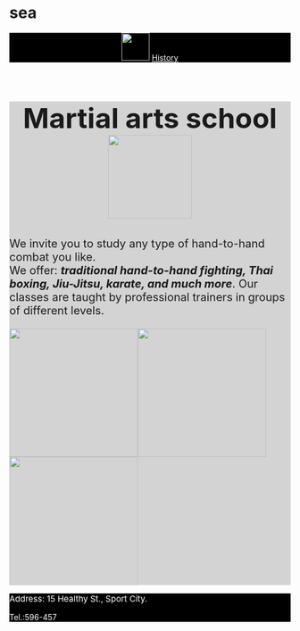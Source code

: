 # sea
<html>
    <header style="background-color:black">
        <img src="/uploads/2020/10/boxing-1293088_640_0_1602494675.png" height="50px"/>
        <a href="https://en.wikipedia.org/wiki/Martial_arts" style="color:white">History</a>
    </header>
    <main style="background-color:lightgray">
        <h1 style="font-size:50px;background-color:lightgray; text-align:center">Martial arts school<br/>
        <img src="/uploads/2020/10/thai-boxing-297023_1280_0_1602496230.png" height="150"/></h1>
        <p style="font-size:20px">We invite you to study any type of hand-to-hand combat you like. <br/>We offer: <b><i>traditional hand-to-hand fighting, Thai boxing, Jiu-Jitsu, karate, and much more</i></b>. Our classes are taught by professional trainers in groups of different levels.</p>
        <img src="/uploads/2020/10/karate-4575114_640_0_1602523338.png" height="230px";/><img src="/uploads/2020/10/punching-bag_0_1602525500.png" height="230px";/><img src="/uploads/2020/10/boxing-ring_0_1602525156.png" height="230px";/>
    </main>
    <footer style="background-color:black;color:white;">
        <p style="font-size:15px"> Address: 15 Healthy St., Sport City.</p>
        <p>Tel.:596-457</p>
    </footer>
</html>
